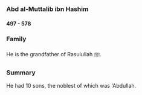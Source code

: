 ### Abd al-Muttalib ibn Hashim
#### 497 - 578

### Family

He is the grandfather of Rasulullah ﷺ.

### Summary

He had 10 sons, the noblest of which was 'Abdullah.
